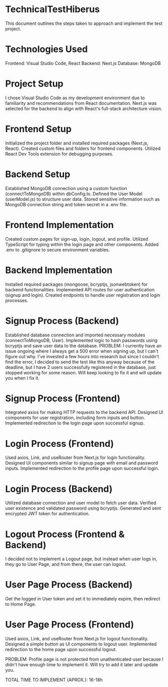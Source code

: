 # TechnicalTestHiberus

This document outlines the steps taken to approach and implement the test project.

# Technologies Used

Frontend: Visual Studio Code, React
Backend: Next.js
Database: MongoDB

# Project Setup

I chose Visual Studio Code as my development environment due to familiarity and recommendations from React documentation. Next.js was selected for the backend to align with React's full-stack architecture vision.

# Frontend Setup

Initialized the project folder and installed required packages (Next.js, React).
Created custom files and folders for frontend components.
Utilized React Dev Tools extension for debugging purposes.

# Backend Setup

Established MongoDB connection using a custom function (connectToMongoDB) within dbConfig.ts.
Defined the User Model (userModel.js) to structure user data.
Stored sensitive information such as MongoDB connection string and token secret in a .env file.

# Frontend Implementation

Created custom pages for sign-up, login, logout, and profile.
Utilized TypeScript for typing within the login page and other components.
Added .env to .gitignore to secure environment variables.

# Backend Implementation

Installed required packages (mongoose, bcryptjs, jsonwebtoken) for backend functionalities.
Implemented API routes for user authentication (signup and login).
Created endpoints to handle user registration and login processes.

# Signup Process (Backend)

Established database connection and imported necessary modules (connectToMongoDB, User).
Implemented logic to hash passwords using bcryptjs and save user data to the database.
PROBLEM: I currently have an issue ongoing where I always get a 500 error when signing up, but I can't figure out why. I've invested a few hours into research but since I couldn't find the error, I decided to send the test like this anyway because of the deadline, but I have 2 users successfully registered in the database, just stopped working for some reason. Will keep looking to fix it and will update you when I fix it.

# Signup Process (Frontend)

Integrated axios for making HTTP requests to the backend API.
Designed UI components for user registration, including form inputs and button.
Implemented redirection to the login page upon successful signup.

# Login Process (Frontend)

Used axios, Link, and useRouter from Next.js for login functionality.
Designed UI components similar to signup page with email and password inputs.
Implemented redirection to the profile page upon successful login.

# Login Process (Backend)

Utilized database connection and user model to fetch user data.
Verified user existence and validated password using bcryptjs.
Generated and sent encrypted JWT token for authentication.

# Logout Process (Frontend & Backend)

I decided not to implement a Logout page, but instead when user logs in, they go to User Page, and from there, the user can logout.

# User Page Process (Backend)

Get the logged in User token and set it to immediately expire, then redirect to Home Page.

# User Page Process (Frontend)

Used axios, Link, and useRouter from Next.js for logout functionality.
Designed a simple button as UI components to logout user.
Implemented redirection to the home page upon successful logout.

PROBLEM: Profile page is not protected from unathenticated user because I didn't have enough time to implement it. Will try to add it later and update you.

TOTAL TIME TO IMPLEMENT (APROX.): 16-18h
